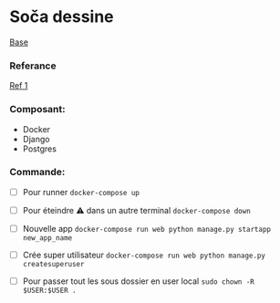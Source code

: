 # Soča dessine

[Base](https://docs.docker.com/compose/django/#create-a-django-project)


### Referance

[Ref 1](https://mmorejon.github.io/en/blog/start-django-project-with-docker/)

### Composant:
 * Docker
 * Django
 * Postgres


### Commande:

- [ ] Pour runner ```docker-compose up```

- [ ] Pour éteindre :warning: dans un autre terminal ```docker-compose down```

- [ ] Nouvelle app ```docker-compose run web python manage.py startapp new_app_name```


- [ ] Crée super utilisateur ```docker-compose run web python manage.py createsuperuser```

- [ ] Pour passer tout les sous dossier en user local ```sudo chown -R $USER:$USER .```
